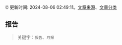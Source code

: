 :alarm_clock: 更新时间: 2024-08-06 02:49:11。[文章来源](/README.md)、[文章分类](/TAGS.md)

## 报告


> 关键字：`报告`、`月报`



